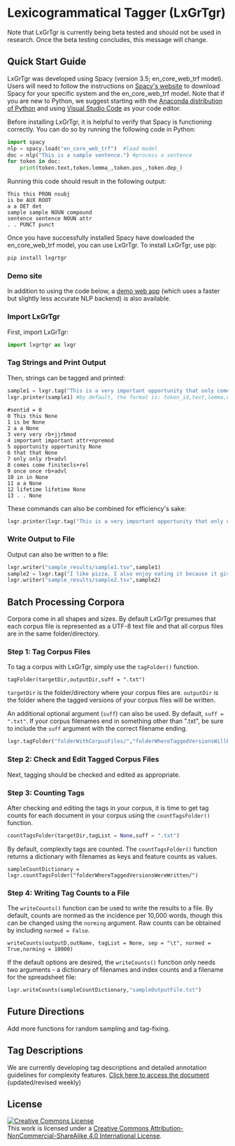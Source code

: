 # Lexicogrammatical Tagger (LxGrTgr)
Note that LxGrTgr is currently being beta tested and should not be used in research. Once the beta testing concludes, this message will change.
## Quick Start Guide
LxGrTgr was developed using Spacy (version 3.5; en_core_web_trf model). Users will need to follow the instructions on <a href="https://spacy.io/usage" target="_blank">Spacy's website</a> to download Spacy for your specific system and the en_core_web_trf model. Note that if you are new to Python, we suggest starting with the <a href="https://www.anaconda.com/download" target="_blank">Anaconda distribution of Python</a> and using <a href="https://code.visualstudio.com/" target="_blank">Visual Studio Code</a> as your code editor.

Before installing LxGrTgr, it is helpful to verify that Spacy is functioning correctly. You can do so by running the following code in Python:

```python
import spacy
nlp = spacy.load("en_core_web_trf")  #load model
doc = nlp("This is a sample sentence.") #process a sentence
for token in doc:
	print(token.text,token.lemma_,token.pos_,token.dep_)
```

Running this code should result in the following output:

```
This this PRON nsubj
is be AUX ROOT
a a DET det
sample sample NOUN compound
sentence sentence NOUN attr
. . PUNCT punct
```

Once you have successfully installed Spacy have dowloaded the en_core_web_trf model, you can use LxGrTgr. To install LxGrTgr, use pip:

```zsh
pip install lxgrtgr
```

### Demo site
In addition to using the code below, a <a href="https://kristopherkyle.pythonanywhere.com/" target="_blank">demo web app</a> (which uses a faster but slightly less accurate NLP backend) is also available.

### Import LxGrTgr
First, import LxGrTgr:
```python
import lxgrtgr as lxgr
```

### Tag Strings and Print Output 
Then, strings can be tagged and printed:

```python
sample1 = lxgr.tag("This is a very important opportunity that only comes once in a lifetime.")
lxgr.printer(sample1) #by default, the format is: token_id,text,lemma,complexity_tag
```
```
#sentid = 0
0 This this None
1 is be None
2 a a None
3 very very rb+jjrbmod
4 important important attr+npremod
5 opportunity opportunity None
6 that that None
7 only only rb+advl
8 comes come finitecls+rel
9 once once rb+advl
10 in in None
11 a a None
12 lifetime lifetime None
13 . . None
```

These commands can also be combined for efficiency's sake:
```python
lxgr.printer(lxgr.tag("This is a very important opportunity that only comes once in a lifetime."))
```

### Write Output to File
Output can also be written to a file:
```python
lxgr.writer("sample_results/sample1.tsv",sample1)
sample2 = lxgr.tag("I like pizza. I also enjoy eating it because it gives me a reason to drink a tasty beverage.")
lxgr.writer("sample_results/sample2.tsv",sample2)
```
## Batch Processing Corpora
Corpora come in all shapes and sizes. By default LxGrTgr presumes that each corpus file is represented as a UTF-8 text file and that all corpus files are in the same folder/directory. 

### Step 1: Tag Corpus Files
To tag a corpus with LxGrTgr, simply use the `tagFolder()` function.

`tagFolder(targetDir,outputDir,suff = ".txt")`

`targetDir` is the folder/directory where your corpus files are. `outputDir` is the folder where the tagged versions of your corpus files will be written.

An additional optional argument (`suff`) can also be used. By default, `suff = ".txt"`. If your corpus filenames end in something other than ".txt", be sure to include the `suff` argument with the correct filename ending. 

```python
lxgr.tagFolder("folderWithCorpusFiles/","folderWhereTaggedVersionsWillBeWritten/")
```
### Step 2: Check and Edit Tagged Corpus Files
Next, tagging should be checked and edited as appropriate.

### Step 3: Counting Tags
After checking and editing the tags in your corpus, it is time to get tag counts for each document in your corpus using the `countTagsFolder()` function.
```python
countTagsFolder(targetDir,tagList = None,suff = ".txt")
```
By default, complexity tags are counted. The `countTagsFolder()` function returns a dictionary with filenames as keys and feature counts as values.

```
sampleCountDictionary = lxgr.countTagsFolder("folderWhereTaggedVersionsWereWritten/")
```
### Step 4: Writing Tag Counts to a File
The `writeCounts()` function can be used to write the results to a file. By default, counts are normed as the incidence per 10,000 words, though this can be changed using the `norming` argument. Raw counts can be obtained by including `normed = False`.

`writeCounts(outputD,outName, tagList = None, sep = "\t", normed = True,norming = 10000)`

If the default options are desired, the `writeCounts()` function only needs two arguments - a dictionary of filenames and index counts and a filename for the spreadsheet file:

```python
lxgr.writeCounts(sampleCountDictionary,"sampleOutputFile.txt")
```


## Future Directions
Add more functions for random sampling and tag-fixing.

## Tag Descriptions
We are currently developing tag descriptions and detailed annotation guidelines for complexity features. <a href="https://lcr-ads-lab.github.io/LxGrTagger-Documentation/" target="_blank">Click here to access the document</a> (updated/revised weekly)

## License
<a rel="license" href="http://creativecommons.org/licenses/by-nc-sa/4.0/"><img alt="Creative Commons License" style="border-width:0" src="https://i.creativecommons.org/l/by-nc-sa/4.0/88x31.png" /></a><br />This work is licensed under a <a rel="license" href="http://creativecommons.org/licenses/by-nc-sa/4.0/">Creative Commons Attribution-NonCommercial-ShareAlike 4.0 International License</a>.